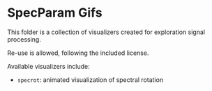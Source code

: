 # SpecParam Gifs

This folder is a collection of visualizers created for exploration signal processing.

Re-use is allowed, following the included license.

Available visualizers include:
- `specrot`: animated visualization of spectral rotation
